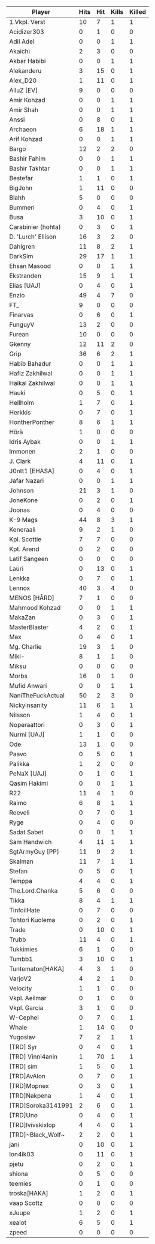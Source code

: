 | Player | Hits | Hit | Kills | Killed |
| --- | --- | --- | --- | --- |
| 1.Vkpl. Verst | 10 | 7 | 1 | 1 |
| Acidizer303 | 0 | 1 | 0 | 0 |
| Adil Adel | 0 | 0 | 1 | 1 |
| Akaichi | 2 | 3 | 0 | 0 |
| Akbar Habibi | 0 | 0 | 1 | 1 |
| Alekanderu | 3 | 15 | 0 | 1 |
| Alex_D20 | 1 | 11 | 0 | 1 |
| AlluZ [EV] | 9 | 0 | 0 | 0 |
| Amir Kohzad | 0 | 0 | 1 | 1 |
| Amir Shah | 0 | 0 | 1 | 1 |
| Anssi | 0 | 8 | 0 | 1 |
| Archaeon | 6 | 18 | 1 | 1 |
| Arif Kohzad | 0 | 0 | 1 | 1 |
| Bargo | 12 | 2 | 2 | 0 |
| Bashir Fahim | 0 | 0 | 1 | 1 |
| Bashir Takhtar | 0 | 0 | 1 | 1 |
| Bestefar | 1 | 1 | 0 | 1 |
| BigJohn | 1 | 11 | 0 | 0 |
| Blahh | 5 | 0 | 0 | 0 |
| Bummeri | 0 | 4 | 0 | 1 |
| Busa | 3 | 10 | 0 | 1 |
| Carabinier (hohta) | 0 | 3 | 0 | 1 |
| D. 'Lurch' Ellison | 16 | 3 | 2 | 0 |
| Dahlgren | 11 | 8 | 2 | 1 |
| DarkSim | 29 | 17 | 1 | 1 |
| Ehsan Masood | 0 | 0 | 1 | 1 |
| Ekstranden | 15 | 9 | 1 | 1 |
| Elias [UAJ] | 0 | 4 | 0 | 1 |
| Enzio | 49 | 4 | 7 | 0 |
| FT_ | 9 | 0 | 0 | 0 |
| Finarvas | 0 | 6 | 0 | 1 |
| FunguyV | 13 | 2 | 0 | 0 |
| Furean | 10 | 0 | 0 | 0 |
| Gkenny | 12 | 11 | 2 | 0 |
| Grip | 36 | 6 | 2 | 1 |
| Habib Bahadur | 0 | 0 | 1 | 1 |
| Hafiz Zakhilwal | 0 | 0 | 1 | 1 |
| Haikal Zakhilwal | 0 | 0 | 1 | 1 |
| Hauki | 0 | 5 | 0 | 1 |
| Hellholm | 1 | 7 | 0 | 1 |
| Herkkis | 0 | 7 | 0 | 1 |
| HontherPonther | 8 | 6 | 1 | 1 |
| Hörä | 1 | 0 | 0 | 0 |
| Idris Aybak | 0 | 0 | 1 | 1 |
| Immonen | 2 | 1 | 0 | 0 |
| J. Clark | 4 | 11 | 0 | 1 |
| J0ntt1 [EHASA] | 0 | 4 | 0 | 1 |
| Jafar Nazari | 0 | 0 | 1 | 1 |
| Johnson | 21 | 3 | 1 | 0 |
| JoneKone | 0 | 2 | 0 | 1 |
| Joonas | 0 | 4 | 0 | 0 |
| K-9 Mags | 44 | 8 | 3 | 1 |
| Keneraali | 9 | 2 | 1 | 0 |
| Kpl. Scottie | 7 | 7 | 0 | 0 |
| Kpt. Arend | 0 | 2 | 0 | 0 |
| Latif Sangeen | 0 | 0 | 0 | 0 |
| Lauri | 0 | 13 | 0 | 1 |
| Lenkka | 0 | 7 | 0 | 1 |
| Lennox | 40 | 3 | 4 | 0 |
| MENOS [HÅRD] | 7 | 1 | 0 | 0 |
| Mahmood Kohzad | 0 | 0 | 1 | 1 |
| MakaZan | 0 | 3 | 0 | 1 |
| MasterBlaster | 4 | 2 | 0 | 1 |
| Max | 0 | 4 | 0 | 1 |
| Mg. Charlie | 19 | 3 | 1 | 0 |
| Miki- | 8 | 1 | 1 | 0 |
| Miksu | 0 | 0 | 0 | 0 |
| Morbs | 16 | 0 | 1 | 0 |
| Mufid Anwari | 0 | 0 | 1 | 1 |
| NaniTheFuckActual | 50 | 2 | 3 | 0 |
| Nickyinsanity | 11 | 6 | 1 | 1 |
| Nilsson | 1 | 4 | 0 | 1 |
| Noperaattori | 0 | 3 | 0 | 1 |
| Nurmi [UAJ] | 1 | 1 | 0 | 0 |
| Ode | 13 | 1 | 0 | 0 |
| Paavo | 0 | 5 | 0 | 1 |
| Palikka | 1 | 2 | 0 | 0 |
| PeNaX [UAJ] | 0 | 1 | 0 | 1 |
| Qasim Hakimi | 0 | 0 | 1 | 1 |
| R22 | 11 | 4 | 1 | 0 |
| Raimo | 6 | 8 | 1 | 1 |
| Reeveli | 0 | 7 | 0 | 1 |
| Ryge | 0 | 4 | 0 | 0 |
| Sadat Sabet | 0 | 0 | 1 | 1 |
| Sam Handwich | 4 | 11 | 1 | 1 |
| SgtArmyGuy [PP] | 11 | 9 | 2 | 1 |
| Skalman | 11 | 7 | 1 | 1 |
| Stefan | 0 | 5 | 0 | 1 |
| Temppa | 4 | 4 | 0 | 1 |
| The.Lord.Chanka | 5 | 6 | 0 | 0 |
| Tikka | 8 | 4 | 1 | 1 |
| TinfoilHate | 0 | 7 | 0 | 0 |
| Tohtori Kuolema | 0 | 2 | 0 | 1 |
| Trade | 0 | 10 | 0 | 1 |
| Trubb | 11 | 4 | 0 | 1 |
| Tukkimies | 6 | 1 | 0 | 0 |
| Tumbb1 | 3 | 10 | 0 | 1 |
| Tuntematon[HAKA] | 4 | 3 | 1 | 0 |
| VarjoV2 | 4 | 2 | 1 | 0 |
| Velocity | 1 | 1 | 0 | 0 |
| Vkpl. Aeilmar | 0 | 1 | 0 | 0 |
| Vkpl. Garcia | 3 | 1 | 0 | 0 |
| W-Cephei | 0 | 7 | 0 | 1 |
| Whale | 1 | 14 | 0 | 0 |
| Yugoslav | 7 | 2 | 1 | 1 |
| [TRD] Syr | 0 | 4 | 0 | 1 |
| [TRD] Vinni4anin | 1 | 70 | 1 | 1 |
| [TRD] sim | 1 | 5 | 0 | 1 |
| [TRD]AvAlon | 0 | 7 | 0 | 1 |
| [TRD]Mopnex | 0 | 3 | 0 | 1 |
| [TRD]Nakpena | 1 | 4 | 0 | 1 |
| [TRD]Soroka3141991 | 2 | 6 | 0 | 1 |
| [TRD]Uno | 0 | 4 | 0 | 1 |
| [TRD]lvivskixlop | 4 | 4 | 0 | 1 |
| [TRD]~Black_Wolf~ | 2 | 2 | 0 | 1 |
| jani | 0 | 10 | 0 | 1 |
| lon4ik03 | 0 | 11 | 0 | 1 |
| pjetu | 0 | 2 | 0 | 1 |
| shiona | 0 | 5 | 0 | 0 |
| teemies | 0 | 1 | 0 | 0 |
| troska[HAKA] | 1 | 2 | 0 | 1 |
| vaap Scottz | 0 | 0 | 0 | 0 |
| xJuupe | 1 | 2 | 0 | 1 |
| xealot | 6 | 5 | 0 | 1 |
| zpeed | 0 | 0 | 0 | 0 |
